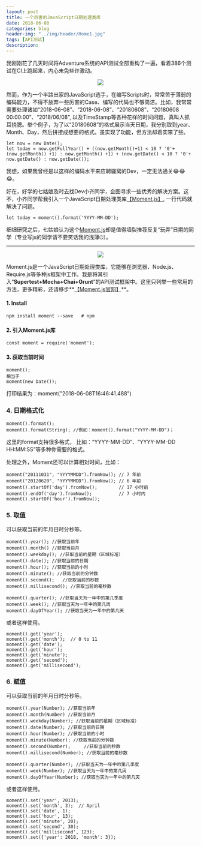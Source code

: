 ```yaml
---
layout: post
title: 一个厉害的JavaScript日期处理类库
date: 2018-06-08
categories: blog
header-img: "../img/header/Home1.jpg"
tags: [API测试]
description: 
---
```

我刚刚花了几天时间将Adventure系统的API测试全部重构了一遍，看着386个测试在CI上跑起来，内心未免些许激动。

<center>
    <p><img src="{{site.baseurl }}/img/moments/image01.jpg" align="center"></p>
</center>

然而，作为一个半路出家的JavaScript选手，在编写Scripts时，常常苦于薄弱的编码能力，不得不放弃一些厉害的Case、编写的代码也不够简洁。比如，我常常需要处理诸如“2018-06-08”、“2018-06-08”、“20180608”、“20180608 00:00:00”、“2018/06/08”, 以及TimeStamp等各种花样的时间问题，真叫人抓耳挠腮。举个例子，为了以“20180608”的格式展示当天日期，我分别取到year、Month、Day，然后拼接成想要的格式。虽实现了功能，但方法却着实笨了些。

	let now = new Date();
	let today = now.getFullYear() + ((now.getMonth()+1) < 10 ? '0'+(now.getMonth() +1) : now.getMonth() +1) + (now.getDate() < 10 ? '0'+ now.getDate() : now.getDate());

我想，如果我曾经是以这样的编码水平来应聘骚窝的Dev，一定无法通关😂😂😂。

好在，好学的七姑娘及时去找Dev小齐同学，企图寻求一些优秀的解决方案。这不，小齐同学帮我引入一个JavaScript日期处理类库[【Moment.js】](http://momentjs.cn/), 一行代码就解决了问题。

	let today = moment().format('YYYY-MM-DD');
        
细细研究之后，七姑娘认为这个[Moment.js](http://momentjs.cn/)却是值得墙裂推荐反复“玩弄”日期的同学（专业写js的同学请不要笑话我的浅薄🤐）。

---

<center>
    <p><img src="{{site.baseurl }}/img/moments/image02.jpg" align="center"></p>
</center>		

Moment.js是一个JavaScript日期处理类库，它能够在浏览器、Node.js、Require.js等多种js框架中工作。我是将其引入“**Supertest+Mocha+Chai+Grunt**”的API测试框架中。这里只列举一些常用的方法，更多精彩，还请移步**[【Moment.js官网】](http://momentjs.cn/)**。


#### 1. Install


	npm install moment --save   # npm

#### 2. 引入Moment.js库

	const moment = require('moment');
	
#### 3. 获取当前时间

	moment();
	相当于
	moment(new Date());
	
打印结果为：moment("2018-06-08T16:46:41.488")

### 4. 日期格式化

	moment().format();
	moment().format(String); //例如：moment().format("YYYY-MM-DD")；
		
这里的format支持很多格式，	比如：“YYYY-MM-DD”、“YYYY-MM-DD HH:MM:SS”等多种你需要的格式。

处理之外，Moment还可以计算相对时间，比如：

	moment("20111031", "YYYYMMDD").fromNow(); // 7 年前
	moment("20120620", "YYYYMMDD").fromNow(); // 6 年前
	moment().startOf('day').fromNow();        // 17 小时前
	moment().endOf('day').fromNow();          // 7 小时内
	moment().startOf('hour').fromNow();	
	
### 5. 取值
可以获取当前的年月日时分秒等。

	moment().year(); //获取当前年
	moment().month() //获取当前月
	moment().weekday(); //获取当前的星期（区域标准）
	moment().date(); //获取当前的日期
	moment().hour(); //获取当前的小时
	moment().minute(); //获取当前的分钟数
	moment().second();	 //获取当前的秒数
	moment().millisecond(); //获取当前的毫秒数
	
	moment().quarter(); //获取当天为一年中的第几季度
	moment().week(); //获取当天为一年中的第几周
	moment().dayOfYear(); //获取当天为一年中的第几天

	
或者这样使用。

	moment().get('year');
	moment().get('month');  // 0 to 11
	moment().get('date');
	moment().get('hour');
	moment().get('minute');
	moment().get('second');
	moment().get('millisecond');


### 6. 赋值
可以获取当前的年月日时分秒等。

	moment().year(Number); //获取当前年
	moment().month(Number) //获取当前月
	moment().weekday(Number); //获取当前的星期（区域标准）
	moment().date(Number); //获取当前的日期
	moment().hour(Number); //获取当前的小时
	moment().minute(Number); //获取当前的分钟数
	moment().second(Number);	 //获取当前的秒数
	moment().millisecond(Number); //获取当前的毫秒数
	
	moment().quarter(Number); //获取当天为一年中的第几季度
	moment().week(Number); //获取当天为一年中的第几周
	moment().dayOfYear(Number); //获取当天为一年中的第几天

	
或者这样使用。

	moment().set('year', 2013);
	moment().set('month', 3);  // April
	moment().set('date', 1);
	moment().set('hour', 13);
	moment().set('minute', 20);
	moment().set('second', 30);
	moment().set('millisecond', 123);
	moment().set({'year': 2018, 'month': 3});




